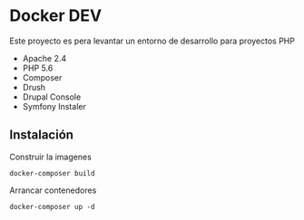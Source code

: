 Docker DEV
=====================

Este proyecto es pera levantar un entorno de desarrollo para proyectos PHP

- Apache 2.4
- PHP 5.6
- Composer
- Drush
- Drupal Console
- Symfony Instaler

Instalación
-----------------------------
Construir la imagenes

    docker-composer build

Arrancar contenedores

    docker-composer up -d


